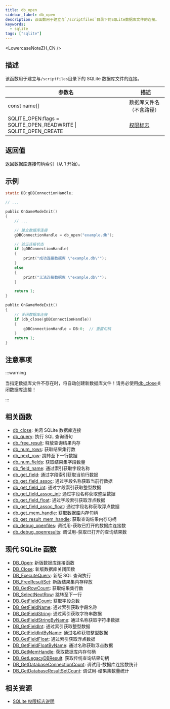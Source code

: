 ```yaml
---
title: db_open
sidebar_label: db_open
description: 该函数用于建立与`/scriptfiles`目录下的SQLite数据库文件的连接。
keywords:
  - sqlite
tags: ["sqlite"]
---
```


<LowercaseNoteZH_CN />

## 描述

该函数用于建立与`/scriptfiles`目录下的 SQLite 数据库文件的连接。

| 参数名                                                              | 描述                                       |
| ------------------------------------------------------------------- | ------------------------------------------ |
| const name[]                                                        | 数据库文件名（不含路径）                   |
| SQLITE_OPEN:flags = SQLITE_OPEN_READWRITE &#124; SQLITE_OPEN_CREATE | [权限标志](../resources/sqlite-open-flags) |

## 返回值

返回数据库连接句柄索引（从 1 开始）。

## 示例

```c
static DB:gDBConnectionHandle;

// ...

public OnGameModeInit()
{
    // ...

    // 建立数据库连接
    gDBConnectionHandle = db_open("example.db");

    // 验证连接状态
    if (gDBConnectionHandle)
    {
        print("成功连接数据库 \"example.db\"");
    }
    else
    {
        print("无法连接数据库 \"example.db\"");
    }

    return 1;
}

public OnGameModeExit()
{
    // 关闭数据库连接
    if (db_close(gDBConnectionHandle))
    {
        gDBConnectionHandle = DB:0;  // 重置句柄
    }
    return 1;
}
```

## 注意事项

:::warning

当指定数据库文件不存在时，将自动创建新数据库文件！请务必使用[db_close](db_close)关闭数据库连接！

:::

## 相关函数

- [db_close](db_close): 关闭 SQLite 数据库连接
- [db_query](db_query): 执行 SQL 查询语句
- [db_free_result](db_free_result): 释放查询结果内存
- [db_num_rows](db_num_rows): 获取结果集行数
- [db_next_row](db_next_row): 跳转至下一行数据
- [db_num_fields](db_num_fields): 获取结果集字段数量
- [db_field_name](db_field_name): 通过索引获取字段名称
- [db_get_field](db_get_field): 通过字段索引获取当前行数据
- [db_get_field_assoc](db_get_field_assoc): 通过字段名称获取当前行数据
- [db_get_field_int](db_get_field_int): 通过字段索引获取整型数据
- [db_get_field_assoc_int](db_get_field_assoc_int): 通过字段名称获取整型数据
- [db_get_field_float](db_get_field_float): 通过字段索引获取浮点数据
- [db_get_field_assoc_float](db_get_field_assoc_float): 通过字段名称获取浮点数据
- [db_get_mem_handle](db_get_mem_handle): 获取数据库内存句柄
- [db_get_result_mem_handle](db_get_result_mem_handle): 获取查询结果内存句柄
- [db_debug_openfiles](db_debug_openfiles): 调试用-获取已打开的数据库连接数
- [db_debug_openresults](db_debug_openresults): 调试用-获取已打开的查询结果数

## 现代 SQLite 函数

- [DB_Open](DB_Open): 新版数据库连接函数
- [DB_Close](DB_Close): 新版数据库关闭函数
- [DB_ExecuteQuery](DB_ExecuteQuery): 新版 SQL 查询执行
- [DB_FreeResultSet](DB_FreeResultSet): 新版结果集内存释放
- [DB_GetRowCount](DB_GetRowCount): 获取结果集行数
- [DB_SelectNextRow](DB_SelectNextRow): 跳转至下一行
- [DB_GetFieldCount](DB_GetFieldCount): 获取字段总数
- [DB_GetFieldName](DB_GetFieldName): 通过索引获取字段名称
- [DB_GetFieldString](DB_GetFieldString): 通过索引获取字符串数据
- [DB_GetFieldStringByName](DB_GetFieldStringByName): 通过名称获取字符串数据
- [DB_GetFieldInt](DB_GetFieldInt): 通过索引获取整型数据
- [DB_GetFieldIntByName](DB_GetFieldIntByName): 通过名称获取整型数据
- [DB_GetFieldFloat](DB_GetFieldFloat): 通过索引获取浮点数据
- [DB_GetFieldFloatByName](DB_GetFieldFloatByName): 通过名称获取浮点数据
- [DB_GetMemHandle](DB_GetMemHandle): 获取数据库内存句柄
- [DB_GetLegacyDBResult](DB_GetLegacyDBResult): 获取传统查询结果句柄
- [DB_GetDatabaseConnectionCount](DB_GetDatabaseConnectionCount): 调试用-数据库连接数统计
- [DB_GetDatabaseResultSetCount](DB_GetDatabaseResultSetCount): 调试用-结果集数量统计

## 相关资源

- [SQLite 权限标志说明](../resources/sqlite-open-flags)
